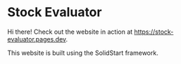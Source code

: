 # Stock Evaluator

Hi there! Check out the website in action at https://stock-evaluator.pages.dev. 

This website is built using the SolidStart framework.